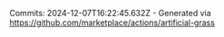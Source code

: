 Commits: 2024-12-07T16:22:45.632Z - Generated via https://github.com/marketplace/actions/artificial-grass
<br>
